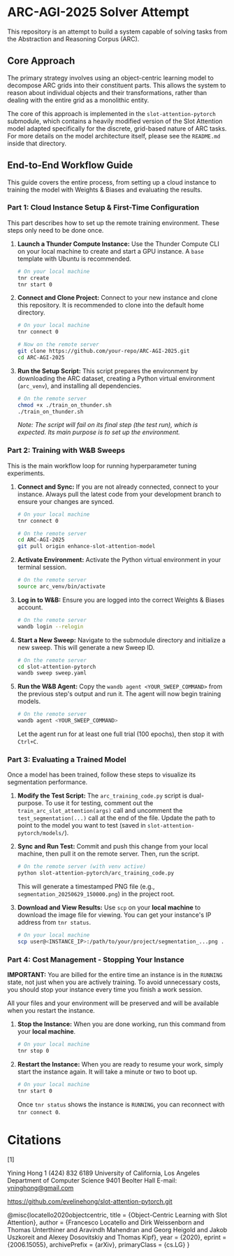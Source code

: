 # ARC-AGI-2025 Solver Attempt

This repository is an attempt to build a system capable of solving tasks from the Abstraction and Reasoning Corpus (ARC).

## Core Approach

The primary strategy involves using an object-centric learning model to decompose ARC grids into their constituent parts. This allows the system to reason about individual objects and their transformations, rather than dealing with the entire grid as a monolithic entity.

The core of this approach is implemented in the `slot-attention-pytorch` submodule, which contains a heavily modified version of the Slot Attention model adapted specifically for the discrete, grid-based nature of ARC tasks. For more details on the model architecture itself, please see the `README.md` inside that directory.

## End-to-End Workflow Guide

This guide covers the entire process, from setting up a cloud instance to training the model with Weights & Biases and evaluating the results.

### Part 1: Cloud Instance Setup & First-Time Configuration

This part describes how to set up the remote training environment. These steps only need to be done once.

1.  **Launch a Thunder Compute Instance:**
    Use the Thunder Compute CLI on your local machine to create and start a GPU instance. A `base` template with Ubuntu is recommended.
    ```bash
    # On your local machine
    tnr create
    tnr start 0
    ```

2.  **Connect and Clone Project:**
    Connect to your new instance and clone this repository. It is recommended to clone into the default home directory.
    ```bash
    # On your local machine
    tnr connect 0

    # Now on the remote server
    git clone https://github.com/your-repo/ARC-AGI-2025.git
    cd ARC-AGI-2025
    ```

3.  **Run the Setup Script:**
    This script prepares the environment by downloading the ARC dataset, creating a Python virtual environment (`arc_venv`), and installing all dependencies.
    ```bash
    # On the remote server
    chmod +x ./train_on_thunder.sh
    ./train_on_thunder.sh
    ```
    *Note: The script will fail on its final step (the test run), which is expected. Its main purpose is to set up the environment.*

### Part 2: Training with W&B Sweeps

This is the main workflow loop for running hyperparameter tuning experiments.

1.  **Connect and Sync:**
    If you are not already connected, connect to your instance. Always pull the latest code from your development branch to ensure your changes are synced.
    ```bash
    # On your local machine
    tnr connect 0

    # On the remote server
    cd ARC-AGI-2025
    git pull origin enhance-slot-attention-model
    ```

2.  **Activate Environment:**
    Activate the Python virtual environment in your terminal session.
    ```bash
    # On the remote server
    source arc_venv/bin/activate
    ```

3.  **Log in to W&B:**
    Ensure you are logged into the correct Weights & Biases account.
    ```bash
    # On the remote server
    wandb login --relogin
    ```

4.  **Start a New Sweep:**
    Navigate to the submodule directory and initialize a new sweep. This will generate a new Sweep ID.
    ```bash
    # On the remote server
    cd slot-attention-pytorch
    wandb sweep sweep.yaml
    ```

5.  **Run the W&B Agent:**
    Copy the `wandb agent <YOUR_SWEEP_COMMAND>` from the previous step's output and run it. The agent will now begin training models.
    ```bash
    # On the remote server
    wandb agent <YOUR_SWEEP_COMMAND>
    ```
    Let the agent run for at least one full trial (100 epochs), then stop it with `Ctrl+C`.

### Part 3: Evaluating a Trained Model

Once a model has been trained, follow these steps to visualize its segmentation performance.

1.  **Modify the Test Script:**
    The `arc_training_code.py` script is dual-purpose. To use it for testing, comment out the `train_arc_slot_attention(args)` call and uncomment the `test_segmentation(...)` call at the end of the file. Update the path to point to the model you want to test (saved in `slot-attention-pytorch/models/`).

2.  **Sync and Run Test:**
    Commit and push this change from your local machine, then pull it on the remote server. Then, run the script.
    ```bash
    # On the remote server (with venv active)
    python slot-attention-pytorch/arc_training_code.py
    ```
    This will generate a timestamped PNG file (e.g., `segmentation_20250629_150000.png`) in the project root.

3.  **Download and View Results:**
    Use `scp` on your **local machine** to download the image file for viewing. You can get your instance's IP address from `tnr status`.
    ```bash
    # On your local machine
    scp user@<INSTANCE_IP>:/path/to/your/project/segmentation_...png .
    ```

### Part 4: Cost Management - Stopping Your Instance

**IMPORTANT:** You are billed for the entire time an instance is in the `RUNNING` state, not just when you are actively training. To avoid unnecessary costs, you should stop your instance every time you finish a work session.

All your files and your environment will be preserved and will be available when you restart the instance.

1.  **Stop the Instance:**
    When you are done working, run this command from your **local machine**.
    ```bash
    # On your local machine
    tnr stop 0
    ```

2.  **Restart the Instance:**
    When you are ready to resume your work, simply start the instance again. It will take a minute or two to boot up.
    ```bash
    # On your local machine
    tnr start 0
    ```
    Once `tnr status` shows the instance is `RUNNING`, you can reconnect with `tnr connect 0`.

# Citations


[1]

Yining Hong  1 (424) 832 6189
University of California, Los Angeles
Department of Computer Science
9401 Beolter Hall
E-mail: yninghong@gmail.com

https://github.com/evelinehong/slot-attention-pytorch.git

@misc{locatello2020objectcentric,
    title = {Object-Centric Learning with Slot Attention},
    author = {Francesco Locatello and Dirk Weissenborn and Thomas Unterthiner and Aravindh Mahendran and Georg Heigold and Jakob Uszkoreit and Alexey Dosovitskiy and Thomas Kipf},
    year = {2020},
    eprint = {2006.15055},
    archivePrefix = {arXiv},
    primaryClass = {cs.LG}
}








